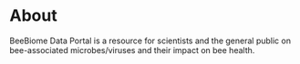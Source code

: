 # About

BeeBiome Data Portal is a resource for scientists and the general public on bee-associated microbes/viruses and their impact on bee health.